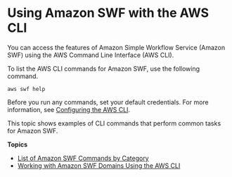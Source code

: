 # Using Amazon SWF with the AWS CLI<a name="cli-services-swf"></a>

You can access the features of Amazon Simple Workflow Service \(Amazon SWF\) using the AWS Command Line Interface \(AWS CLI\)\. 

To list the AWS CLI commands for Amazon SWF, use the following command\.

```
aws swf help
```

Before you run any commands, set your default credentials\. For more information, see [Configuring the AWS CLI](cli-chap-configure.md)\.

This topic shows examples of CLI commands that perform common tasks for Amazon SWF\.

**Topics**
+ [List of Amazon SWF Commands by Category](cli-services-swf-commands.md)
+ [Working with Amazon SWF Domains Using the AWS CLI](cli-services-swf-domains.md)